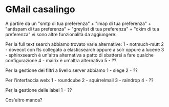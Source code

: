# GMail casalingo

A partire da un "smtp di tua preferenza" + "imap di tua preferenza" + "antispam di tua preferenza" + "greylist di tua preferenza" + "dkim di tua preferenza" vi sono altre funzionalità da aggiungere:

Per la full text search abbiamo trovato varie alternative:
1 - notmuch-mutt
2 - dovecot con fts collegato a elasticsearch oppure a solr oppure a lucene
3 - sphinxsearch è un'altra alternativa a patto di sbattersi a fare qualche configurazione
4 - mairix è un'altra alternativa
5 - ??

Per la gestione dei filtri a livello server abbiamo
1 - siege
2 - ??

Per l'interfaccia web:
1 - roundcube
2 - squirrelmail
3 - raindrop
4 - ??

Per la gestione delle label
1 - ??

Cos'altro manca?
